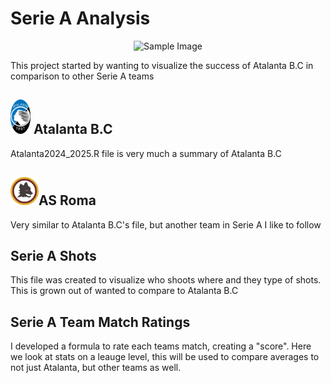 # Serie A Analysis

<p align="center">
<img src="https://github.com/user-attachments/assets/bc3e524b-ff41-4b97-af9d-38bcb053cfd8" alt="Sample Image" width="250" height="300">
</p>

This project started by wanting to visualize the success of Atalanta B.C in comparison to other Serie A teams


## <img src="https://github.com/AlexKay23/SerieA_Analysis/blob/7f3728cd9d7743aee3691ef93861c6db35982921/Images/atalanta-seeklogo.png" alt="Sample Image" width="32" height="55"> Atalanta B.C
Atalanta2024_2025.R file is very much a summary of Atalanta B.C

## <img src="https://github.com/AlexKay23/SerieA_Analysis/blob/7f3728cd9d7743aee3691ef93861c6db35982921/Images/as-roma-football-club-seeklogo.png" alt="Sample Image" width="45" height="45">AS Roma
Very similar to Atalanta B.C's file, but another team in Serie A I like to follow

## Serie A Shots
This file was created to visualize who shoots where and they type of shots. This is grown out of wanted to compare to Atalanta B.C

## Serie A Team Match Ratings
I developed a formula to rate each teams match, creating a "score". Here we look at stats on a leauge level, this will be used to compare averages to not just Atalanta, but other teams as well.

